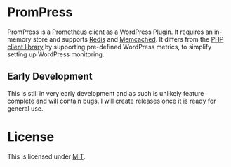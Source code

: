 # PromPress

PromPress is a [Prometheus](https://prometheus.io/) client as a WordPress Plugin. It requires an in-memory store and supports [Redis](https://redis.io/) and [Memcached](https://memcached.org/). It differs from the [PHP client library](https://github.com/Jimdo/prometheus_client_php) by supporting pre-defined WordPress metrics, to simplify setting up WordPress monitoring.

## Early Development

This is still in very early development and as such is unlikely feature complete and will contain bugs. I will create releases once it is ready for general use.

# License

This is licensed under [MIT](https://github.com/PeterBooker/wp-prompress/blob/master/LICENSE).